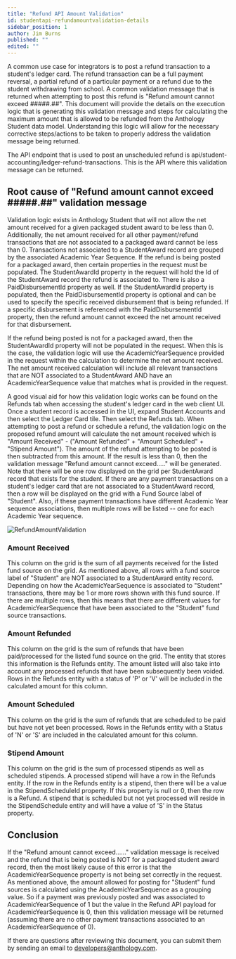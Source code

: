 ```yaml
---
title: "Refund API Amount Validation"
id: studentapi-refundamountvalidation-details
sidebar_position: 1
author: Jim Burns
published: ""
edited: ""
---
```


A common use case for integrators is to post a refund transaction to a student's ledger card. The refund transaction can be a full payment reversal, a partial refund of a particular payment or a refund due to the student withdrawing from school. A common validation message that is returned when attempting to post this refund is "Refund amount cannot exceed #####.##". This document will provide the details on the execution logic that is generating this validation message and steps for calculating the maximum amount that is allowed to be refunded from the Anthology Student data model. Understanding this logic will allow for the necessary corrective steps/actions to be taken to properly address the validation message being returned.

The API endpoint that is used to post an unscheduled refund is api/student-accounting/ledger-refund-transactions. This is the API where this validation message can be returned.

## Root cause of "Refund amount cannot exceed #####.##" validation message

Validation logic exists in Anthology Student that will not allow the net amount received for a given packaged student award to be less than 0. Additionally, the net amount received for all other payment/refund transactions that are not associated to a packaged award cannot be less than 0. Transactions not associated to a StudentAward record are grouped by the associated Academic Year Sequence. If the refund is being posted for a packaged award, then certain properties in the request must be populated. The StudentAwardId property in the request will hold the Id of the StudentAward record the refund is associated to. There is also a PaidDisbursementId property as well. If the StudentAwardId property is populated, then the PaidDisbursementId property is optional and can be used to specify the specific received disbursement that is being refunded. If a specific disbursement is referenced with the PaidDisbursementId property, then the refund amount cannot exceed the net amount received for that disbursement.

If the refund being posted is not for a packaged award, then the StudentAwardId property will not be populated in the request. When this is the case, the validation logic will use the AcademicYearSequence provided in the request within the calculation to determine the net amount received. The net amount received calculation will include all relevant transactions that are NOT associated to a StudentAward AND have an AcademicYearSequence value that matches what is provided in the request.

A good visual aid for how this validation logic works can be found on the Refunds tab when accessing the student's ledger card in the web client UI. Once a student record is accessed in the UI, expand Student Accounts and then select the Ledger Card tile. Then select the Refunds tab. When attempting to post a refund or schedule a refund, the validation logic on the proposed refund amount will calculate the net amount received which is "Amount Received" - ("Amount Refunded" + "Amount Scheduled" + "Stipend Amount"). The amount of the refund attempting to be posted is then subtracted from this amount. If the result is less than 0, then the validation message "Refund amount cannot exceed....." will be generated. Note that there will be one row displayed on the grid per StudentAward record that exists for the student. If there are any payment transactions on a student's ledger card that are not associated to a StudentAward record, then a row will be displayed on the grid with a Fund Source label of "Student". Also, if these payment transactions have different Academic Year sequence associations, then multiple rows will be listed -- one for each Academic Year sequence.

![RefundAmountValidation](/assets/img/RefundAmountValidation1.png)

### Amount Received

This column on the grid is the sum of all payments received for the listed fund source on the grid. As mentioned above, all rows with a fund source label of "Student" are NOT associated to a StudentAward entity record. Depending on how the AcademicYearSequence is associated to "Student" transactions, there may be 1 or more rows shown with this fund source. If there are multiple rows, then this means that there are different values for AcademicYearSequence that have been associated to the "Student" fund source transactions.

### Amount Refunded

This column on the grid is the sum of refunds that have been paid/processed for the listed fund source on the grid. The entity that stores this information is the Refunds entity. The amount listed will also take into account any processed refunds that have been subsequently been voided. Rows in the Refunds entity with a status of 'P' or 'V' will be included in the calculated amount for this column.

### Amount Scheduled

This column on the grid is the sum of refunds that are scheduled to be paid but have not yet been processed. Rows in the Refunds entity with a Status of 'N' or 'S' are included in the calculated amount for this column.

### Stipend Amount

This column on the grid is the sum of processed stipends as well as scheduled stipends. A processed stipend will have a row in the Refunds entity. If the row in the Refunds entity is a stipend, then there will be a value in the StipendScheduleId property. If this property is null or 0, then the row is a Refund. A stipend that is scheduled but not yet processed will reside in the StipendSchedule entity and will have a value of 'S' in the Status property.

## Conclusion

If the "Refund amount cannot exceed......" validation message is received and the refund that is being posted is NOT for a packaged student award record, then the most likely cause of this error is that the AcademicYearSequence property is not being set correctly in the request. As mentioned above, the amount allowed for posting for "Student" fund sources is calculated using the AcademicYearSequence as a grouping value. So if a payment was previously posted and was associated to AcademicYearSequence of 1 but the value in the Refund API payload for AcademicYearSequence is 0, then this validation message will be returned (assuming there are no other payment transactions associated to an AcademicYearSequence of 0).

If there are questions after reviewing this document, you can submit them by sending an email to developers@anthology.com.
